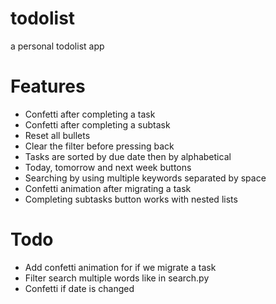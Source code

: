 # todolist
a personal todolist app

# Features
- Confetti after completing a task
- Confetti after completing a subtask
- Reset all bullets
- Clear the filter before pressing back
- Tasks are sorted by due date then by alphabetical
- Today, tomorrow and next week buttons
- Searching by using multiple keywords separated by space
- Confetti animation after migrating a task
- Completing subtasks button works with nested lists

# Todo
- Add confetti animation for if we migrate a task
- Filter search multiple words like in search.py
- Confetti if date is changed
